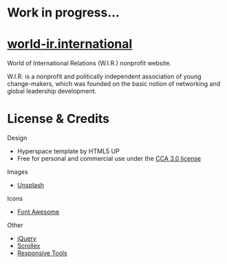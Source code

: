 # Work in progress...

# [world-ir.international](http://world-ir.international/)
World of International Relations (W.I.R.) nonprofit website.

W.I.R. is a nonprofit and politically independent association of young change-makers, which was founded on the basic notion of networking and global leadership development.

# License & Credits

Design
* Hyperspace template by HTML5 UP
* Free for personal and commercial use under the [CCA 3.0 license](https://html5up.net/license)

Images
* [Unsplash](https://unsplash.com/)

Icons
* [Font Awesome](https://fontawesome.com/)

Other
* [jQuery](https://jquery.com/)
* [Scrollex](https://github.com/ajlkn/jquery.scrollex)
* [Responsive Tools](https://github.com/ajlkn/responsive-tools)
